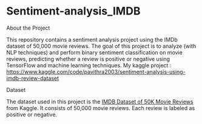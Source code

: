 # Sentiment-analysis_IMDB

About the Project

This repository contains a sentiment analysis project using the IMDb dataset of 50,000 movie reviews. The goal of this project is to analyze (with NLP techniques) and perform binary sentiment classification on movie reviews, predicting whether a review is positive or negative using TensorFlow and machine learning techniques. My kaggle project : https://www.kaggle.com/code/pavithra2003/sentiment-analysis-using-imdb-review-dataset

Dataset

The dataset used in this project is the [IMDB Dataset of 50K Movie Reviews](https://www.kaggle.com/datasets/lakshmi25npathi/imdb-dataset-of-50k-movie-reviews) from Kaggle. It consists of 50,000 movie reviews. Each review is labeled as positive or negative.
